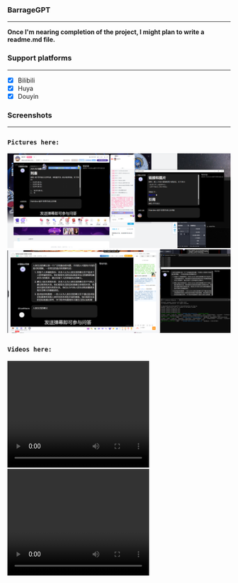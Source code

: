 ### BarrageGPT
***
**Once I'm nearing completion of the project, I might plan to write a readme.md file.**

### Support platforms
***
- [x] Bilibili
- [x] Huya
- [x] Douyin

### Screenshots
***
### `Pictures here:`
![bilibili](https://raw.githubusercontent.com/SwaggyMacro/BarrageGPT/master/Screenshots/Pictures/bilibili.png)
![huya](https://raw.githubusercontent.com/SwaggyMacro/BarrageGPT/master/Screenshots/Pictures/huya.png)

### `Videos here:`
<video width="320" height="240" controls>
    <source src="https://raw.githubusercontent.com/SwaggyMacro/BarrageGPT/master/Screenshots/Videos/bilibili.mp4" type="video/mp4">
</video>
<video width="320" height="240" controls>
    <source src="https://raw.githubusercontent.com/SwaggyMacro/BarrageGPT/master/Screenshots/Videos/huya.mp4" type="video/mp4">
</video>